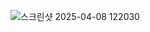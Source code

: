 ![스크린샷 2025-04-08 122030](https://github.com/user-attachments/assets/188c8fea-85b6-453a-8036-411b7a4b83f7)
